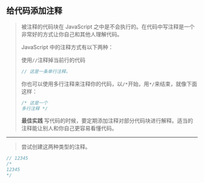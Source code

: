## 给代码添加注释

> 被注释的代码块在 JavaScript 之中是不会执行的。在代码中写注释是一个非常好的方式让你自己和其他人理解代码。
>
> JavaScript 中的注释方式有以下两种：
>
> 使用`//`注释掉当前行的代码
>
> ```js
> // 这是一条单行注释。
> ```
>
> 你也可以使用多行注释来注释你的代码，以`/*`开始，用`*/`来结束，就像下面这样：
>
> ```js
> /* 这是一个
> 多行注释 */
> ```
>
> **最佳实践**
> 写代码的时候，要定期添加注释对部分代码块进行解释。适当的注释能让别人和你自己更容易看懂代码。

------

> 尝试创建这两种类型的注释。

```js
// 12345
/*
12345
*/
```

